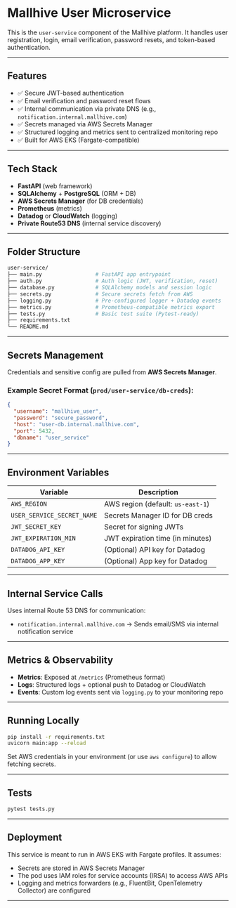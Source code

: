 # Mallhive User Microservice

This is the `user-service` component of the Mallhive platform. It handles user registration, login, email verification, password resets, and token-based authentication.

---

## Features

* ✅ Secure JWT-based authentication
* ✅ Email verification and password reset flows
* ✅ Internal communication via private DNS (e.g., `notification.internal.mallhive.com`)
* ✅ Secrets managed via AWS Secrets Manager
* ✅ Structured logging and metrics sent to centralized monitoring repo
* ✅ Built for AWS EKS (Fargate-compatible)

---

## Tech Stack

* **FastAPI** (web framework)
* **SQLAlchemy** + **PostgreSQL** (ORM + DB)
* **AWS Secrets Manager** (for DB credentials)
* **Prometheus** (metrics)
* **Datadog** or **CloudWatch** (logging)
* **Private Route53 DNS** (internal service discovery)

---

## Folder Structure

```bash
user-service/
├── main.py                 # FastAPI app entrypoint
├── auth.py                 # Auth logic (JWT, verification, reset)
├── database.py             # SQLAlchemy models and session logic
├── secrets.py              # Secure secrets fetch from AWS
├── logging.py              # Pre-configured logger + Datadog events
├── metrics.py              # Prometheus-compatible metrics export
├── tests.py                # Basic test suite (Pytest-ready)
├── requirements.txt
└── README.md
```

---

## Secrets Management

Credentials and sensitive config are pulled from **AWS Secrets Manager**.

### Example Secret Format (`prod/user-service/db-creds`):

```json
{
  "username": "mallhive_user",
  "password": "secure_password",
  "host": "user-db.internal.mallhive.com",
  "port": 5432,
  "dbname": "user_service"
}
```

---

## Environment Variables

| Variable             | Description                       |
| -------------------- | --------------------------------- |
| `AWS_REGION`         | AWS region (default: `us-east-1`) |
| `USER_SERVICE_SECRET_NAME`     | Secrets Manager ID for DB creds   |
| `JWT_SECRET_KEY`     | Secret for signing JWTs           |
| `JWT_EXPIRATION_MIN` | JWT expiration time (in minutes)  |
| `DATADOG_API_KEY`    | (Optional) API key for Datadog    |
| `DATADOG_APP_KEY`    | (Optional) App key for Datadog    |

---

## Internal Service Calls

Uses internal Route 53 DNS for communication:

* `notification.internal.mallhive.com` → Sends email/SMS via internal notification service

---

## Metrics & Observability

* **Metrics**: Exposed at `/metrics` (Prometheus format)
* **Logs**: Structured logs + optional push to Datadog or CloudWatch
* **Events**: Custom log events sent via `logging.py` to your monitoring repo

---

## Running Locally

```bash
pip install -r requirements.txt
uvicorn main:app --reload
```

Set AWS credentials in your environment (or use `aws configure`) to allow fetching secrets.

---

## Tests

```bash
pytest tests.py
```

---

## Deployment

This service is meant to run in AWS EKS with Fargate profiles. It assumes:

* Secrets are stored in AWS Secrets Manager
* The pod uses IAM roles for service accounts (IRSA) to access AWS APIs
* Logging and metrics forwarders (e.g., FluentBit, OpenTelemetry Collector) are configured

---